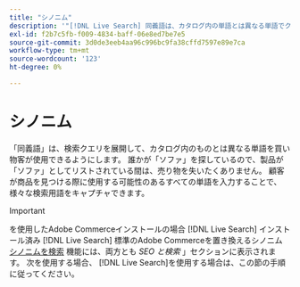 ```yaml
---
title: "シノニム"
description: '"[!DNL Live Search] 同義語は、カタログ内の単語とは異なる単語でクエリを展開します。'
exl-id: f2b7c5fb-f009-4834-baff-06e8ed7be7e5
source-git-commit: 3d0de3eeb4aa96c996bc9fa38cffd7597e89e7ca
workflow-type: tm+mt
source-wordcount: '123'
ht-degree: 0%

---
```


# シノニム

「同義語」は、検索クエリを展開して、カタログ内のものとは異なる単語を買い物客が使用できるようにします。 誰かが「ソファ」を探しているので、製品が「ソファ」としてリストされている間は、売り物を失いたくありません。 顧客が商品を見つける際に使用する可能性のあるすべての単語を入力することで、様々な検索用語をキャプチャできます。

>[!IMPORTANT]
>
>を使用したAdobe Commerceインストールの場合 [!DNL Live Search] インストール済み [!DNL Live Search] 標準のAdobe Commerceを置き換えるシノニム [シノニムを検索](https://experienceleague.adobe.com/docs/commerce-admin/catalog/catalog/search/search-terms.html#search-synonyms) 機能には、両方とも *SEO と検索* 」セクションに表示されます。 次を使用する場合、 [!DNL Live Search]を使用する場合は、この節の手順に従ってください。
